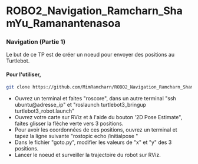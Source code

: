 # ROBO2_Navigation_Ramcharn_ShamYu_Ramanantenasoa
### Navigation (Partie 1)
Le but de ce TP est de créer un noeud pour envoyer des positions au Turtlebot.

#### Pour l'utiliser,  

```sh
git clone https://github.com/MimRamcharn/ROBO2_Navigation_Ramcharn_ShamYu_Ramanantenasoa.git
```
- Ouvrez un terminal et faites "roscore", dans un autre terminal "ssh ubuntu@adresse_ip" et "roslaunch turtlebot3_bringup turtlebot3_robot.launch"
- Ouvrez votre carte sur RViz et à l'aide du bouton '2D Pose Estimate", faites glisser la flèche verte vers 3 positions.
- Pour avoir les coordonnées de ces positions, ouvrez un terminal et tapez la ligne suivante "rostopic echo /initialpose "
- Dans le fichier "goto.py", modifier les valeurs de "x" et "y" des 3 positions.
- Lancer le noeud et surveiller la trajectoire du robot sur RViz.